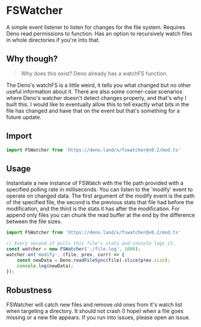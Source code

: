 # FSWatcher
A simple event listener to listen for changes for the file system. Requires Deno read permissions to function. Has an option to recursively watch files in whole directories if you're into that.

## Why though?
> Why does this exist? Deno already has a watchFS function.

The Deno's watchFS is a little weird, it tells you what changed but no other useful information about it. There are also some corner-case scenarios where Deno's watcher doesn't detect changes properly, and that's why I built this. I would like to eventually allow this to tell exactly what bits in the file has changed and have that on the event but that's something for a future update.

## Import
```ts
import FSWatcher from 'https://deno.land/x/fswatcher@v0.2/mod.ts'
```

## Usage
Instantiate a new instance of FSWatch with the file path provided with a specified polling rate in milliseconds. You can listen to the 'modify' event to operate on changed data. The first argument of the modify event is the path of the specified file, the second is the previous stats that file had before the modification, and the third is the stats it has after the modification. For append only files you can chunk the read buffer at the end by the difference between the file sizes.
```ts
import FSWatcher from 'https://deno.land/x/fswatcher@v0.2/mod.ts'

// Every second it polls this file's stats and console logs it.
const watcher = new FSWatcher('./file.log', 1000);
watcher.on('modify', (file, prev, curr) => {
    const newData = Deno.readFileSync(file).slice(prev.size);
    console.log(newData);
});
```

## Robustness
FSWatcher will catch new files and remove old ones from it's watch list when targeting a directory. It should not crash (I hope) when a file goes missing or a new file appears. If you run into issues, please open an issue.
